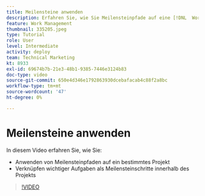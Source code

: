 ```yaml
---
title: Meilensteine anwenden
description: Erfahren Sie, wie Sie Meilensteinpfade auf eine [!DNL  Workfront] Projekt erstellen und wichtige Aufgaben als Meilensteinschritte innerhalb des Projekts verknüpfen.
feature: Work Management
thumbnail: 335205.jpeg
type: Tutorial
role: User
level: Intermediate
activity: deploy
team: Technical Marketing
kt: 8933
exl-id: 69674b7b-21e3-48b1-9385-7446e3124b83
doc-type: video
source-git-commit: 650e4d346e1792863930dcebafacab4c88f2a8bc
workflow-type: tm+mt
source-wordcount: '47'
ht-degree: 0%

---
```


# Meilensteine anwenden

In diesem Video erfahren Sie, wie Sie:

* Anwenden von Meilensteinpfaden auf ein bestimmtes Projekt
* Verknüpfen wichtiger Aufgaben als Meilensteinschritte innerhalb des Projekts

>[!VIDEO](https://video.tv.adobe.com/v/335205/?quality=12&learn=on)
